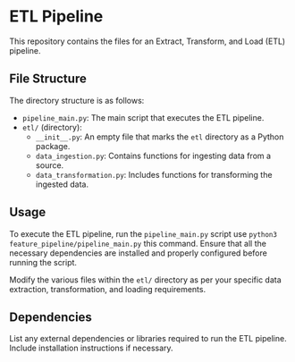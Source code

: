 # ETL Pipeline

This repository contains the files for an Extract, Transform, and Load (ETL) pipeline.

## File Structure

The directory structure is as follows:

- `pipeline_main.py`: The main script that executes the ETL pipeline.
- `etl/` (directory):
  - `__init__.py`: An empty file that marks the `etl` directory as a Python package.
  <!-- - `data_load.py`: Contains functions for loading data into the pipeline. -->
  - `data_ingestion.py`: Contains functions for ingesting data from a source.
  <!-- - `data_validation.py`: Includes functions for validating the loaded data. -->
  - `data_transformation.py`: Includes functions for transforming the ingested data.

## Usage

To execute the ETL pipeline, run the `pipeline_main.py` script use `python3 feature_pipeline/pipeline_main.py` this command. Ensure that all the necessary dependencies are installed and properly configured before running the script.

Modify the various files within the `etl/` directory as per your specific data extraction, transformation, and loading requirements.

## Dependencies

List any external dependencies or libraries required to run the ETL pipeline. Include installation instructions if necessary.

